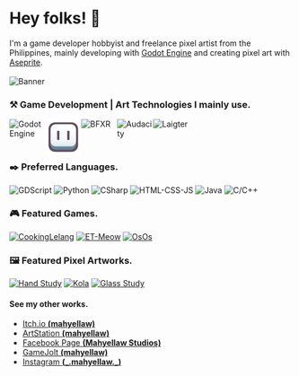 # Hey folks! 🧡
I'm a game developer hobbyist and freelance pixel artist from the Philippines, mainly developing with [Godot Engine]( https://godotengine.org ) and creating pixel art with [Aseprite]( https://www.aseprite.org ).
<br><br>
<img alt="Banner" width=1920px height=540px src="https://github.com/user-attachments/assets/64b84a33-e1cc-4075-bc86-72277b18fb60" />



### ⚒️ Game Development | Art Technologies I mainly use.

[<img alt="Godot Engine" align=left height="64" width="64" src="https://upload.wikimedia.org/wikipedia/commons/6/6a/Godot_icon.svg" />]( https://godotengine.org )

[<img alt="Aseprite" align=left height="64" width="64" src="https://github.com/dominickjohn/aseprite-big-sur-icon/blob/main/AsepriteSurIcon.png?raw=true" />]( https://www.aseprite.org )

[<img alt="BFXR" align=left height="64" width="64" src="https://s.getwinpcsoft.com/icons/png/128/3176/3176473.png" />]( https://www.bfxr.net )

[<img alt="Audacity" align=left height="64" width="64" src="https://upload.wikimedia.org/wikipedia/commons/f/f6/Audacity_Logo.svg" />]( https://www.audacityteam.org/download/ )

[<img alt="Laigter" align=left height="64" width="64" src="https://appimage.github.io/database/Laigter/icons/256x256/laigter.png" />]( https://azagaya.itch.io/laigter )

<br>
<br>
<br>

### ✒️ Preferred Languages.
![GDScript](https://img.shields.io/badge/-GDScript-0B790C?logo=appveyor&style=flat-square)
![Python](https://img.shields.io/badge/-Python-0B790C?logo=appveyor&style=flat-square)
![CSharp](https://img.shields.io/badge/-HTML/CSS/JS-0B790C?logo=appveyor&style=flat-square)
![HTML-CSS-JS](https://img.shields.io/badge/-CSharp-0B790C?logo=appveyor&style=flat-square)
![Java](https://img.shields.io/badge/-Java-6A790B?logo=appveyor&style=flat-square)
![C/C++](https://img.shields.io/badge/-C/C++-6A790B?logo=appveyor&style=flat-square)

### 🎮 Featured Games.
[<img alt="CookingLelang" width=220px height=175px src="https://img.itch.zone/aW1nLzE0MTYyMTExLnBuZw==/315x250%23c/6EYTXD.png" />](https://mahyellaw.itch.io/cooking-lelang)
[<img alt="ET-Meow" width=350px height=175px src="https://github.com/mahyellaw/mahyellaw/assets/67622030/57c485ad-9ae3-4aa7-947e-e964d44ee499" />](https://gamejolt.com/games/et_meow/638515)
[<img alt="OsOs" width=220px height=175px src="https://img.itch.zone/aW1nLzkxODI3MzQucG5n/315x250%23c/ft1cp7.png" />](https://mahyellaw.itch.io/one-stop-one-shop)


### 🖼️ Featured Pixel Artworks.
[<img alt="Hand Study" width=240px height=240px src="https://pbs.twimg.com/media/FKHwwOTUcAs9vAg?format=png&name=large" />](https://twitter.com/mahyellaw/status/1486734109451776003)
[<img alt="Kola" width=240px height=240px src="https://cdnb.artstation.com/p/assets/images/images/079/452/457/large/mahyellaw-kola-stay-hydrated.jpg?1724947068" />](https://www.artstation.com/artwork/3EdN9g)
[<img alt="Glass Study" width=240px height=240px src="https://pbs.twimg.com/media/FUolDRbagAE-3lg?format=png&name=large" />](https://twitter.com/mahyellaw/status/1534079685466128386)

#### See my other works.
- [Itch.io **(mahyellaw)**]( https://mahyellaw.itch.io )
- [ArtStation **(mahyellaw)**]( https://mahyellaw.artstation.com )
- [Facebook Page **(Mahyellaw Studios)**]( https://www.facebook.com/mahyellawStudios )
- [GameJolt **(mahyellaw)**]( https://gamejolt.com/@mahyellaw )
- [Instagram **(\_.mahyellaw.\_)**]( https://www.instagram.com/_.mahyellaw._/ )

